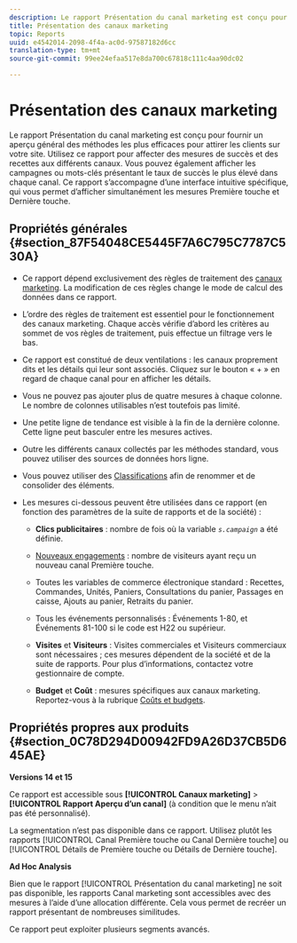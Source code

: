 ```yaml
---
description: Le rapport Présentation du canal marketing est conçu pour fournir un aperçu général des méthodes les plus efficaces pour attirer les clients sur votre site. Utilisez ce rapport pour affecter des mesures de succès et des recettes aux différents canaux. Vous pouvez également afficher les campagnes ou mots-clés présentant le taux de succès le plus élevé dans chaque canal. Ce rapport s’accompagne d’une interface intuitive spécifique, qui vous permet d’afficher simultanément les mesures Première touche et Dernière touche.
title: Présentation des canaux marketing
topic: Reports
uuid: e4542014-2098-4f4a-ac0d-97587182d6cc
translation-type: tm+mt
source-git-commit: 99ee24efaa517e8da700c67818c111c4aa90dc02

---
```



# Présentation des canaux marketing

Le rapport Présentation du canal marketing est conçu pour fournir un aperçu général des méthodes les plus efficaces pour attirer les clients sur votre site. Utilisez ce rapport pour affecter des mesures de succès et des recettes aux différents canaux. Vous pouvez également afficher les campagnes ou mots-clés présentant le taux de succès le plus élevé dans chaque canal. Ce rapport s’accompagne d’une interface intuitive spécifique, qui vous permet d’afficher simultanément les mesures Première touche et Dernière touche.

## Propriétés générales {#section_87F54048CE5445F7A6C795C7787C530A}

* Ce rapport dépend exclusivement des règles de traitement des [canaux marketing](https://marketing.adobe.com/resources/help/fr_FR/mchannel/c_channels_rules.html). La modification de ces règles change le mode de calcul des données dans ce rapport.
* L’ordre des règles de traitement est essentiel pour le fonctionnement des canaux marketing. Chaque accès vérifie d’abord les critères au sommet de vos règles de traitement, puis effectue un filtrage vers le bas.
* Ce rapport est constitué de deux ventilations : les canaux proprement dits et les détails qui leur sont associés. Cliquez sur le bouton « + » en regard de chaque canal pour en afficher les détails.
* Vous ne pouvez pas ajouter plus de quatre mesures à chaque colonne. Le nombre de colonnes utilisables n’est toutefois pas limité.
* Une petite ligne de tendance est visible à la fin de la dernière colonne. Cette ligne peut basculer entre les mesures actives.
* Outre les différents canaux collectés par les méthodes standard, vous pouvez utiliser des sources de données hors ligne.
* Vous pouvez utiliser des [Classifications](https://marketing.adobe.com/resources/help/fr_FR/mchannel/t_classifications.html) afin de renommer et de consolider des éléments.
* Les mesures ci-dessous peuvent être utilisées dans ce rapport (en fonction des paramètres de la suite de rapports et de la société) :

   * **Clics publicitaires** : nombre de fois où la variable  *`s.campaign`* a été définie.

   * [Nouveaux engagements](https://marketing.adobe.com/resources/help/fr_FR/mchannel/t_visitor_engagement.html) : nombre de visiteurs ayant reçu un nouveau canal Première touche.
   * Toutes les variables de commerce électronique standard : Recettes, Commandes, Unités, Paniers, Consultations du panier, Passages en caisse, Ajouts au panier, Retraits du panier.
   * Tous les événements personnalisés : Événements 1-80, et Événements 81-100 si le code est H22 ou supérieur.
   * **Visites** et **Visiteurs** : Visites commerciales et Visiteurs commerciaux sont nécessaires ; ces mesures dépendent de la société et de la suite de rapports. Pour plus d’informations, contactez votre gestionnaire de compte.

   * **Budget** et **Coût** : mesures spécifiques aux canaux marketing. Reportez-vous à la rubrique [Coûts et budgets](https://marketing.adobe.com/resources/help/fr_FR/mchannel/c_overview_budget.html).

## Propriétés propres aux produits  {#section_0C78D294D00942FD9A26D37CB5D645AE}

**Versions 14 et 15**

Ce rapport est accessible sous **[!UICONTROL Canaux marketing]** > **[!UICONTROL Rapport Aperçu d’un canal]** (à condition que le menu n’ait pas été personnalisé).

La segmentation n’est pas disponible dans ce rapport. Utilisez plutôt les rapports [!UICONTROL Canal Première touche ou Canal Dernière touche] ou [!UICONTROL Détails de Première touche ou Détails de Dernière touche].

**Ad Hoc Analysis**

Bien que le rapport [!UICONTROL Présentation du canal marketing] ne soit pas disponible, les rapports Canal marketing sont accessibles avec des mesures à l’aide d’une allocation différente. Cela vous permet de recréer un rapport présentant de nombreuses similitudes.

Ce rapport peut exploiter plusieurs segments avancés.
